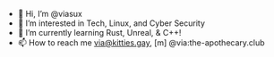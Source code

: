 - 👋 Hi, I’m @viasux
- 👀 I’m interested in Tech, Linux, and Cyber Security
- 🌱 I’m currently learning Rust, Unreal, & C++!
- 📫 How to reach me via@kitties.gay, [m] @via:the-apothecary.club

<!---
viasux/viasux is a ✨ special ✨ repository because its `README.md` (this file) appears on your GitHub profile.
You can click the Preview link to take a look at your changes.
--->
